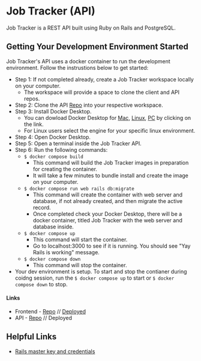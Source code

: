 # Job Tracker (API)
Job Tracker is a REST API built using Ruby on Rails and PostgreSQL.   
## Getting Your Development Environment Started
Job Tracker's API uses a docker container to run the development environment. Follow the instrustions below to get started:
- Step 1: If not completed already, create a Job Tracker workspace locally on your computer.
    - The workspace will provide a space to clone the client and API repos.
- Step 2: Clone the API [Repo](https://github.com/kndshein/jobtracker-backend) into your respective workspace.
- Step 3: Install Docker Desktop.
    - You can dowload Docker Desktop for [Mac](https://hub.docker.com/editions/community/docker-ce-desktop-mac), [Linux](https://hub.docker.com/search?offering=community&q=&type=edition&operating_system=linux&platform=server), [PC](https://hub.docker.com/editions/community/docker-ce-desktop-windows) by clicking on the link. 
    - For Linux users select the engine for your specific linux environment. 
- Step 4: Open Docker Desktop.
- Step 5: Open a terminal inside the Job Tracker API.
- Step 6: Run the following commands:
    - ```$ docker compose build```
        - This command will build the Job Tracker images in preparation for creating the container. 
        - It will take a few minutes to bundle install and create the image on your computer. 
    - ```$ docker compose run web rails db:migrate```
        - This command will create the  container with web server and database, if not already created, and then migrate the active record. 
        - Once completed check your Docker Desktop, there will be a docker container, titled Job Tracker with the web server and database inside. 
    - ```$ docker compose up```
        - This command will start the container. 
        - Go to localhost:3000 to see if it is running. You should see "Yay Rails is working" message.
    - ```$ docker compose down```
        - This command will stop the container. 
- Your dev environment is setup. To start and stop the contianer during coidng session, run the ```$ docker compose up``` to start or ```$ docker compose down``` to stop.

#### Links

- Frontend - [Repo](https://github.com/kndshein/jobtracker-frontend) // [Deployed](https://jobtracker-frontend.netlify.app)
- API - [Repo](https://github.com/kndshein/jobtracker-backend) // Deployed

## Helpful Links

- [Rails master key and credentials](https://medium.com/cedarcode/rails-5-2-credentials-9b3324851336#:~:text=The%20RAILS_MASTER_KEY%20is%20the%20key,into%20your%20source%20control%20tool)
